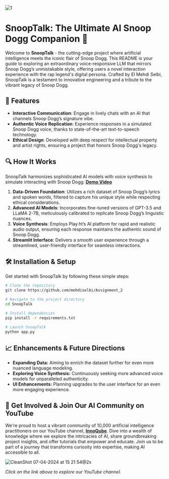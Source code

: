 ![1](https://github.com/WHATDOESTHEFOXSAY2U/SnoopTalk/assets/25818677/92650d99-64a5-403f-880b-f74c3311a2b4)


# SnoopTalk: The Ultimate AI Snoop Dogg Companion 🎤

Welcome to **SnoopTalk** - the cutting-edge project where artificial intelligence meets the iconic flair of Snoop Dogg. This README is your guide to exploring an extraordinary voice-responsive LLM that mirrors Snoop Dogg’s unmistakable style, offering users a novel interaction experience with the rap legend's digital persona. Crafted by El Mehdi Selbi, SnoopTalk is a testament to innovative engineering and a tribute to the vibrant legacy of Snoop Dogg.

## 🌟 Features

- **Interactive Communication**: Engage in lively chats with an AI that channels Snoop Dogg’s signature vibe.
- **Authentic Voice Replication**: Experience responses in a simulated Snoop Dogg voice, thanks to state-of-the-art text-to-speech technology.
- **Ethical Design**: Developed with deep respect for intellectual property and artist rights, ensuring a project that honors Snoop Dogg's legacy.

## 🔍 How It Works

SnoopTalk harmonizes sophisticated AI models with voice synthesis to simulate interacting with Snoop Dogg: **[Demo Video](https://youtu.be/EBrsF_72HFk)**

1. **Data-Driven Foundation**: Utilizes a rich dataset of Snoop Dogg’s lyrics and spoken words, filtered to capture his unique style while respecting ethical considerations.
2. **Advanced AI Models**: Incorporates fine-tuned versions of GPT-3.5 and LLaMA 2-7B, meticulously calibrated to replicate Snoop Dogg’s linguistic nuances.
3. **Voice Synthesis**: Employs Play.ht’s AI platform for rapid and realistic audio output, ensuring each response maintains the authentic sound of Snoop Dogg.
4. **Streamlit Interface**: Delivers a smooth user experience through a streamlined, user-friendly interface for seamless interactions.

## 🛠 Installation & Setup

Get started with SnoopTalk by following these simple steps:

```bash
# Clone the repository
git clone https://github.com/mehdiselbi/Assignment_2

# Navigate to the project directory
cd SnoopTalk

# Install dependencies
pip install -r requirements.txt

# Launch SnoopTalk
python app.py
```
## 📈 Enhancements & Future Directions
- **Expanding Data:** Aiming to enrich the dataset further for even more nuanced language modeling.
- **Exploring Voice Synthesis:** Continuously seeking more advanced voice models for unparalleled authenticity.
- **UI Enhancements:** Planning upgrades to the user interface for an even more engaging experience.

## 🎥 Get Involved & Join Our AI Community on YouTube

We're proud to host a vibrant community of 10,000 artificial intelligence practitioners on our YouTube channel, **[InnoQube](https://www.youtube.com/@InnoQube/)**. Dive into a wealth of knowledge where we explore the intricacies of AI, share groundbreaking project insights, and offer tutorials that empower and educate. Join us to be part of a journey that transforms curiosity into expertise, making AI accessible to all.

![CleanShot 07-04-2024 at 15 21 54@2x](https://github.com/WHATDOESTHEFOXSAY2U/SnoopTalk/assets/25818677/2becf83b-11f4-4d7f-8be1-4a404e736bd9)

*Click on the link above to explore our YouTube channel.*
